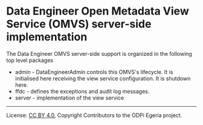 <!-- SPDX-License-Identifier: CC-BY-4.0 -->
<!-- Copyright Contributors to the ODPi Egeria project. -->

# Data Engineer Open Metadata View Service (OMVS) server-side implementation

The Data Engineer OMVS server-side support is organized in the following top level packages 

* admin -  DataEngineerAdmin controls this OMVS's lifecycle. It is initialised here receiving the view service configuration. It is shutdown here.
* ffdc - defines the exceptions and audit log messages.
* server - implementation of the view service

----
License: [CC BY 4.0](https://creativecommons.org/licenses/by/4.0/),
Copyright Contributors to the ODPi Egeria project.